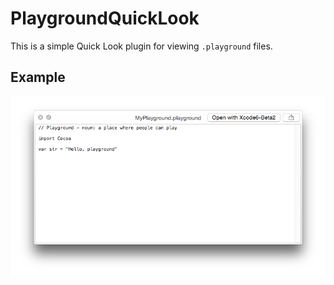 # PlaygroundQuickLook

This is a simple Quick Look plugin for viewing `.playground` files.

## Example

![](https://raw.githubusercontent.com/Keithbsmiley/PlaygroundQuickLook/master/screenshots/screenshot.png)
